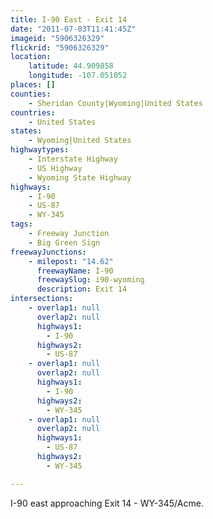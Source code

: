 ```yaml
---
title: I-90 East - Exit 14
date: "2011-07-03T11:41:45Z"
imageid: "5906326329"
flickrid: "5906326329"
location:
    latitude: 44.909858
    longitude: -107.051052
places: []
counties:
    - Sheridan County|Wyoming|United States
countries:
    - United States
states:
    - Wyoming|United States
highwaytypes:
    - Interstate Highway
    - US Highway
    - Wyoming State Highway
highways:
    - I-90
    - US-87
    - WY-345
tags:
    - Freeway Junction
    - Big Green Sign
freewayJunctions:
    - milepost: "14.62"
      freewayName: I-90
      freewaySlug: i90-wyoming
      description: Exit 14
intersections:
    - overlap1: null
      overlap2: null
      highways1:
        - I-90
      highways2:
        - US-87
    - overlap1: null
      overlap2: null
      highways1:
        - I-90
      highways2:
        - WY-345
    - overlap1: null
      overlap2: null
      highways1:
        - US-87
      highways2:
        - WY-345

---
```

I-90 east approaching Exit 14 - WY-345/Acme.
